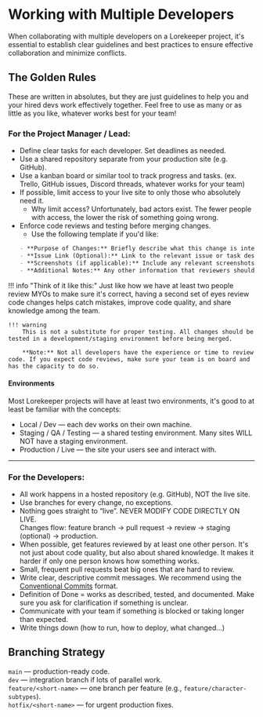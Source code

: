 # Working with Multiple Developers

When collaborating with multiple developers on a Lorekeeper project, it's essential to establish clear guidelines and best practices to ensure effective collaboration and minimize conflicts.

## The Golden Rules

These are written in absolutes, but they are just guidelines to help you and your hired devs work effectively together. Feel free to use as many or as little as you like, whatever works best for your team!

### **For the Project Manager / Lead:**

- Define clear tasks for each developer. Set deadlines as needed.
- Use a shared repository separate from your production site (e.g. GitHub).
- Use a kanban board or similar tool to track progress and tasks. (ex. Trello, GitHub issues, Discord threads, whatever works for your team)
- If possible, limit access to your live site to only those who absolutely need it.
    - Why limit access? Unfortunately, bad actors exist. The fewer people with access, the lower the risk of something going wrong.
- Enforce code reviews and testing before merging changes.
    - Use the following template if you'd like:
    ```md
    - **Purpose of Changes:** Briefly describe what this change is intended to accomplish.
    - **Issue Link (Optional):** Link to the relevant issue or task description.
    - **Screenshots (if applicable):** Include any relevant screenshots or visual aids.
    - **Additional Notes:** Any other information that reviewers should be aware of.
    ```

!!! info "Think of it like this:"
    Just like how we have at least two people review MYOs to make sure it's correct, having a second set of eyes review code changes helps catch mistakes, improve code quality, and share knowledge among the team.

    !!! warning
        This is not a substitute for proper testing. All changes should be tested in a development/staging environment before being merged.

        **Note:** Not all developers have the experience or time to review code. If you expect code reviews, make sure your team is on board and has the capacity to do so.

#### Environments

Most Lorekeeper projects will have at least two environments, it's good to at least be familiar with the concepts:

- Local / Dev — each dev works on their own machine.
- Staging / QA / Testing — a shared testing environment. Many sites WILL NOT have a staging environment.
- Production / Live — the site your users see and interact with.

---

### **For the Developers:**

- All work happens in a hosted repository (e.g. GitHub), NOT the live site.
- Use branches for every change, no exceptions.
- Nothing goes straight to “live”. NEVER MODIFY CODE DIRECTLY ON LIVE.  
    Changes flow:
    feature branch → pull request → review → staging (optional) → production.
- When possible, get features reviewed by at least one other person. It's not just about code quality, but also about shared knowledge. It makes it harder if only one person knows how something works.
- Small, frequent pull requests beat big ones that are hard to review.
- Write clear, descriptive commit messages. We recommend using the [Conventional Commits](https://www.conventionalcommits.org/en/v1.0.0/) format.
- Definition of Done = works as described, tested, and documented. Make sure you ask for clarification if something is unclear.
- Communicate with your team if something is blocked or taking longer than expected.
- Write things down (how to run, how to deploy, what changed...)

## Branching Strategy

`main` — production-ready code.  
`dev` — integration branch if lots of parallel work.  
`feature/<short-name>` — one branch per feature (e.g., `feature/character-subtypes`).  
`hotfix/<short-name>` — for urgent production fixes.  

